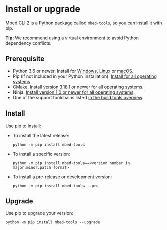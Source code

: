 # Install or upgrade

Mbed CLI 2 is a Python package called `mbed-tools`, so you can install it with pip.

<span class="tips">**Tip:** We recommend using a virtual environment to avoid Python dependency conflicts.</span>

## Prerequisite

- Python 3.6 or newer. Install for [Windows](https://docs.python.org/3/using/windows.html), [Linux](https://docs.python.org/3/using/unix.html) or [macOS](https://docs.python.org/3/using/mac.html).
- Pip (if not included in your Python installation). [Install for all operating systems](https://pip.pypa.io/en/stable/installing/).
- CMake. [Install version 3.18.1 or newer for all operating systems](https://cmake.org/install/).
- Ninja. [Install version 1.0 or newer for all operating systems](https://github.com/ninja-build/ninja/wiki/Pre-built-Ninja-packages).
- One of the support toolchains listed [in the build tools overview](../build-tools/index.html).

## Install

Use pip to install:

- To install the latest release:

    ```
    python -m pip install mbed-tools
    ```

- To install a specific version:

    ```
    python -m pip install mbed-tools==<version number in major.minor.patch format>
    ```

- To install a pre-release or development version:

    ```
    python -m pip install mbed-tools --pre
    ```

## Upgrade

Use pip to upgrade your version:

```
python -m pip install mbed-tools --upgrade
```

